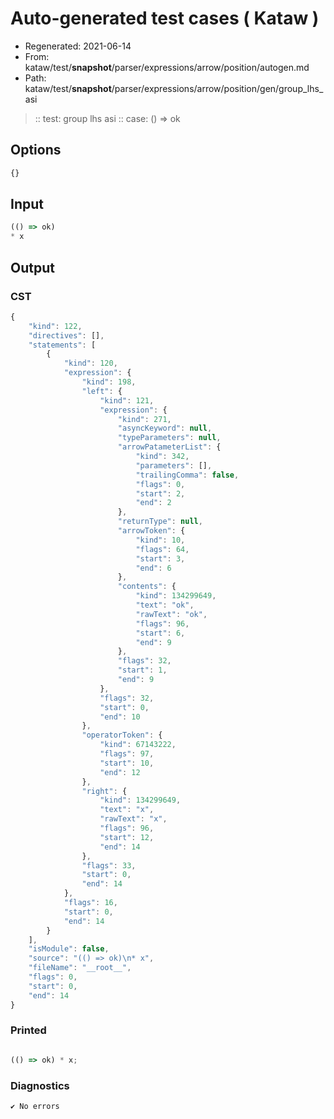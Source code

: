 # Auto-generated test cases ( Kataw )
- Regenerated: 2021-06-14
- From: kataw/test/__snapshot__/parser/expressions/arrow/position/autogen.md
- Path: kataw/test/__snapshot__/parser/expressions/arrow/position/gen/group_lhs_asi
> :: test: group lhs asi
> :: case: () => ok
## Options

`````js
{}
`````
## Input

`````js
(() => ok)
* x
`````
## Output

### CST

```javascript
{
    "kind": 122,
    "directives": [],
    "statements": [
        {
            "kind": 120,
            "expression": {
                "kind": 198,
                "left": {
                    "kind": 121,
                    "expression": {
                        "kind": 271,
                        "asyncKeyword": null,
                        "typeParameters": null,
                        "arrowPatameterList": {
                            "kind": 342,
                            "parameters": [],
                            "trailingComma": false,
                            "flags": 0,
                            "start": 2,
                            "end": 2
                        },
                        "returnType": null,
                        "arrowToken": {
                            "kind": 10,
                            "flags": 64,
                            "start": 3,
                            "end": 6
                        },
                        "contents": {
                            "kind": 134299649,
                            "text": "ok",
                            "rawText": "ok",
                            "flags": 96,
                            "start": 6,
                            "end": 9
                        },
                        "flags": 32,
                        "start": 1,
                        "end": 9
                    },
                    "flags": 32,
                    "start": 0,
                    "end": 10
                },
                "operatorToken": {
                    "kind": 67143222,
                    "flags": 97,
                    "start": 10,
                    "end": 12
                },
                "right": {
                    "kind": 134299649,
                    "text": "x",
                    "rawText": "x",
                    "flags": 96,
                    "start": 12,
                    "end": 14
                },
                "flags": 33,
                "start": 0,
                "end": 14
            },
            "flags": 16,
            "start": 0,
            "end": 14
        }
    ],
    "isModule": false,
    "source": "(() => ok)\n* x",
    "fileName": "__root__",
    "flags": 0,
    "start": 0,
    "end": 14
}
```

### Printed

```javascript

(() => ok) * x;

```

### Diagnostics

```javascript
✔ No errors
```

